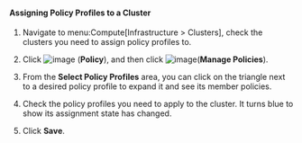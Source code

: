 #### Assigning Policy Profiles to a Cluster

1.  Navigate to menu:Compute\[Infrastructure \> Clusters\], check the
    clusters you need to assign policy profiles to.

2.  Click ![image](../images/1941.png) (**Policy**), and then click
    ![image](../images/1851.png)(**Manage Policies**).

3.  From the **Select Policy Profiles** area, you can click on the
    triangle next to a desired policy profile to expand it and see its
    member policies.

4.  Check the policy profiles you need to apply to the cluster. It turns
    blue to show its assignment state has changed.

5.  Click **Save**.
